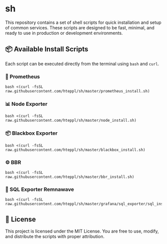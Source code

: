 # sh

This repository contains a set of shell scripts for quick installation and setup of common services.
These scripts are designed to be fast, minimal, and ready to use in production or development environments.

## 📦 Available Install Scripts

Each script can be executed directly from the terminal using `bash` and `curl`.

### 🔧 Prometheus

```shell
bash <(curl -fsSL raw.githubusercontent.com/hteppl/sh/master/prometheus_install.sh)
```

### 📊 Node Exporter

```shell
bash <(curl -fsSL raw.githubusercontent.com/hteppl/sh/master/node_install.sh)
```

### 📦 Blackbox Exporter

```shell
bash <(curl -fsSL raw.githubusercontent.com/hteppl/sh/master/blackbox_install.sh)
```

### ⚙️ BBR

```shell
bash <(curl -fsSL raw.githubusercontent.com/hteppl/sh/master/bbr_install.sh)
```

### 🌊 SQL Exporter Remnawave 

```shell
bash <(curl -fsSL raw.githubusercontent.com/hteppl/sh/master/grafana/sql_exporter/sql_install.sh)
```

## 📄 License

This project is licensed under the MIT License. You are free to use, modify, and distribute the scripts with proper
attribution.